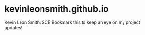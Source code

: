 # kevinleonsmith.github.io
Kevin Leon Smith: SCE
Bookmark this to keep an eye on my project updates!
